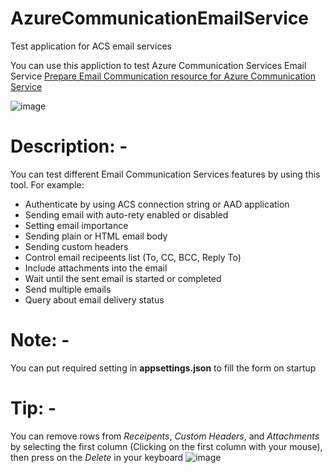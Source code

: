 # AzureCommunicationEmailService
 Test application for ACS email services
 

You can use this appliction to test Azure Communication Services Email Service [Prepare Email Communication resource for Azure Communication Service](https://learn.microsoft.com/en-us/azure/communication-services/concepts/email/prepare-email-communication-resource)

![image](https://github.com/ealmuneyeer/AzureCommunicationEmailService/assets/36260446/05253e40-1bf6-4187-a25e-8440f4f8ae43)


# Description: -
You can test different Email Communication Services features by using this tool. For example:
<ul>
 <li>Authenticate by using ACS connection string or AAD application</li>
 <li>Sending email with auto-rety enabled or disabled</li>
 <li>Setting email importance</li>
 <li>Sending plain or HTML email body</li>
 <li>Sending custom headers</li>
 <li>Control email recipeents list (To, CC, BCC, Reply To)</li>
 <li>Include attachments into the email</li>
 <li>Wait until the sent email is started or completed</li>
 <li>Send multiple emails</li>
 <li>Query about email delivery status</li>
</ul>

# Note: -
You can put required setting in **appsettings.json** to fill the form on startup


# Tip: -
You can remove rows from <i>Receipents</i>, <i>Custom Headers</i>, and <i>Attachments</i> by selecting the first column (Clicking on the first column with your mouse), then press on the <i>Delete</i> in your keyboard
![image](https://user-images.githubusercontent.com/36260446/230054474-9f774804-cbe6-4b6f-a59d-97a964ee3267.png)




